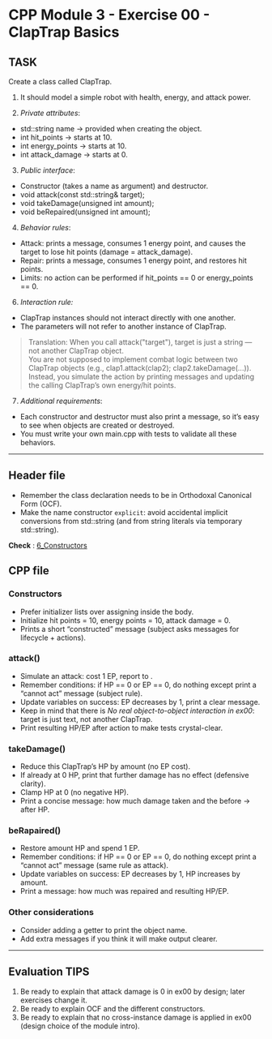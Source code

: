 # CPP Module 3 - Exercise 00 - ClapTrap Basics

## TASK
Create a class called ClapTrap.  
1. It should model a simple robot with health, energy, and attack power.  

2. *Private attributes*:
- std::string name → provided when creating the object.
- int hit_points → starts at 10.
- int energy_points → starts at 10.
- int attack_damage → starts at 0.  

3. *Public interface*:
- Constructor (takes a name as argument) and destructor.
- void attack(const std::string& target);
- void takeDamage(unsigned int amount);
- void beRepaired(unsigned int amount);

4. *Behavior rules*:
- Attack: prints a message, consumes 1 energy point, and causes the target to lose hit points (damage = attack_damage).
- Repair: prints a message, consumes 1 energy point, and restores hit points.
- Limits: no action can be performed if hit_points == 0 or energy_points == 0.

6. *Interaction rule:*
- ClapTrap instances should not interact directly with one another.
- The parameters will not refer to another instance of ClapTrap.

> Translation: When you call attack("target"), target is just a string — not another ClapTrap object.  
You are not supposed to implement combat logic between two ClapTrap objects (e.g., clap1.attack(clap2); clap2.takeDamage(...)).
Instead, you simulate the action by printing messages and updating the calling ClapTrap’s own energy/hit points.

7. *Additional requirements*:
- Each constructor and destructor must also print a message, so it’s easy to see when objects are created or destroyed.
- You must write your own main.cpp with tests to validate all these behaviors.

---

## Header file
- Remember the class declaration needs to be in Orthodoxal Canonical Form (OCF).
- Make the name constructor `explicit`: avoid accidental implicit conversions from std::string (and from string literals via temporary std::string).

**Check** : [6_Constructors](CPP_Theory/6_Constructors.md)

## CPP file

### Constructors
* Prefer initializer lists over assigning inside the body.  
* Initialize hit points = 10, energy points = 10, attack damage = 0.  
* Prints a short “constructed” message (subject asks messages for lifecycle + actions).  

### attack()
* Simulate an attack: cost 1 EP, report <attack damage> to <target>.  
* Remember conditions: if HP == 0 or EP == 0, do nothing except print a “cannot act” message (subject rule).  
* Update variables on success: EP decreases by 1, print a clear message.  
* Keep in mind that there is *No real object-to-object interaction in ex00*: target is just text, not another ClapTrap.
* Print resulting HP/EP after action to make tests crystal-clear.

### takeDamage()
* Reduce this ClapTrap’s HP by amount (no EP cost).
* If already at 0 HP, print that further damage has no effect (defensive clarity).  
* Clamp HP at 0 (no negative HP).  
* Print a concise message: how much damage taken and the before → after HP. 

### beRapaired()
* Restore amount HP and spend 1 EP.  
* Remember conditions: if HP == 0 or EP == 0, do nothing except print a “cannot act” message (same rule as attack).  
* Update variables on success: EP decreases by 1, HP increases by amount.  
* Print a message: how much was repaired and resulting HP/EP.

### Other considerations
- Consider adding a getter to print the object name.
- Add extra messages if you think it will make output clearer.

---

## Evaluation TIPS
1. Be ready to explain that attack damage is 0 in ex00 by design; later exercises change it.
2. Be ready to explain OCF and the different constructors.
3. Be ready to explain that no cross-instance damage is applied in ex00 (design choice of the module intro).
